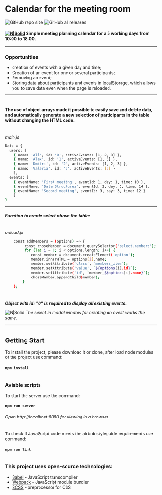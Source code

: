 # __Calendar for the meeting room__
![GitHub repo size](https://img.shields.io/github/repo-size/Rydetery/5-days-calendar?color=green&logo=GitHub&logoColor=green&style=flat-square)  ![GitHub all releases](https://img.shields.io/github/downloads/Rydetery/5-days-calendar/total?logo=GitHub&logoColor=red&style=flat-square)
#### [![N|Solid](https://i.ibb.co/XsvhKFr/imgonline-com-ua-Resize-Km5w9t-Vzk-R.png)](https://rydetery.github.io/5-days-calendar) Simple meeting planning calendar for a 5 working days from 10:00 to 18:00.
***
### Opportunities 
*    creation of events with a given day and time;
*    Creation of an event for one or several participants;
*    Removing an event;
*    Storing data about participants and events in localStorage, which allows you to save data even when the page is reloaded.
    
***
#
 __The use of object arrays made it possible to easily save and delete data, and automatically generate a new selection of participants in the table without changing the HTML code.__
#
_main.js_
```sh
Data = {
  users: [
    { name: 'All', id: '0', activeEvents: [1, 2, 3] },
    { name: 'Alex', id: '1', activeEvents: [1, 3] },
    { name: 'Dmitri', id: '2', activeEvents: [1, 2, 3] },
    { name: 'Valeria', id: '3', activeEvents: [3] }
    ],
  events: [ 
    { eventName: 'First meeting', eventId: 1, day: 1, time: 10 },
    { eventName: 'Data Structures', eventId: 2, day: 5, time: 14 },
    { eventName: 'Second meeting', eventId: 3, day: 3, time: 12 }
    ]
}
```
___
##### Function to create select above the table:
#
_onload.js_
```sh
    const addMembers = (options) => {
         const choseMember = document.querySelector('select.members');
         for (let i = 0; i < options.length; i++) {
            const member = document.createElement('option');
            member.innerHTML = options[i].name;
            member.setAttribute('class', 'members_item');
            member.setAttribute('value', `${options[i].id}`);
            member.setAttribute('id', `member_${options[i].name}`);
            choseMember.appendChild(member);
        }
    };
```
#
___Object with id: "0" is required to display all existing events.___

![N|Solid](https://i.ibb.co/Z2L69FC/image.jpg)
_The select in modal window for creating an event works the same._
***
#
## __Getting Start__
To install the project, please download it or clone, after load node modules of the project use command:
#### `npm install`
#
### __Aviable scripts__
To start the server use the command:
#### `npm run server `
###### Open http://localhost:8080 for viewing in a browser.
#
To check if JavaScript code meets the airbnb styleguide requirements use command:
#### `npm run lint`
#
### This project uses open-source technologies:

* [Babel] - JavaScript transcompiler
* [Webpack] - JavaScript module bundler
* [SCSS] - preprocessor for CSS
#
[Babel]: <https://babeljs.io/>
[Webpack]: <https://webpack.js.org/concepts/>
[SCSS]: <https://github.com/sass/sass>
 
